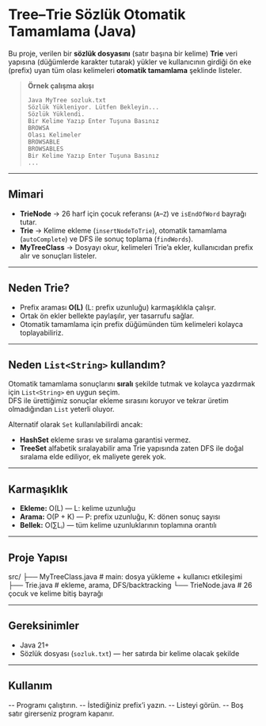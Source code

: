 #  Tree–Trie Sözlük Otomatik Tamamlama (Java)

Bu proje, verilen bir **sözlük dosyasını** (satır başına bir kelime) **Trie** veri yapısına (düğümlerde karakter tutarak) yükler ve kullanıcının girdiği ön eke (prefix) uyan tüm olası kelimeleri **otomatik tamamlama** şeklinde listeler.

> **Örnek çalışma akışı**
>
> ```
> Java MyTree sozluk.txt
> Sözlük Yükleniyor. Lütfen Bekleyin...
> Sözlük Yüklendi.
> Bir Kelime Yazıp Enter Tuşuna Basınız
> BROWSA
> Olası Kelimeler
> BROWSABLE
> BROWSABLES
> Bir Kelime Yazıp Enter Tuşuna Basınız
> ...
> ```

---

##  Mimari

- **TrieNode** → 26 harf için çocuk referansı (`A`–`Z`) ve `isEndOfWord` bayrağı tutar.
- **Trie** → Kelime ekleme (`insertNodeToTrie`), otomatik tamamlama (`autoComplete`) ve DFS ile sonuç toplama (`findWords`).
- **MyTreeClass** → Dosyayı okur, kelimeleri Trie’a ekler, kullanıcıdan prefix alır ve sonuçları listeler.

---

##  Neden Trie?

- Prefix araması **O(L)** (L: prefix uzunluğu) karmaşıklıkla çalışır.
- Ortak ön ekler bellekte paylaşılır, yer tasarrufu sağlar.
- Otomatik tamamlama için prefix düğümünden tüm kelimeleri kolayca toplayabiliriz.

---

##  Neden `List<String>` kullandım?

Otomatik tamamlama sonuçlarını **sıralı** şekilde tutmak ve kolayca yazdırmak için `List<String>` en uygun seçim.  
DFS ile ürettiğimiz sonuçlar ekleme sırasını koruyor ve tekrar üretim olmadığından `List` yeterli oluyor.  

Alternatif olarak `Set` kullanılabilirdi ancak:
- **HashSet** ekleme sırası ve sıralama garantisi vermez.  
- **TreeSet** alfabetik sıralayabilir ama Trie yapısında zaten DFS ile doğal sıralama elde ediliyor, ek maliyete gerek yok.

---

##  Karmaşıklık

- **Ekleme:** O(L) — L: kelime uzunluğu
- **Arama:** O(P + K) — P: prefix uzunluğu, K: dönen sonuç sayısı
- **Bellek:** O(∑Lᵢ) — tüm kelime uzunluklarının toplamına orantılı

---

##  Proje Yapısı
src/
├── MyTreeClass.java # main: dosya yükleme + kullanıcı etkileşimi
├── Trie.java # ekleme, arama, DFS/backtracking
└── TrieNode.java # 26 çocuk ve kelime bitiş bayrağı


---

##  Gereksinimler

- Java 21+
- Sözlük dosyası (`sozluk.txt`) — her satırda bir kelime olacak şekilde

---

## Kullanım 
-- Programı çalıştırın.
-- İstediğiniz prefix’i yazın.
-- Listeyi görün.
-- Boş satır girerseniz program kapanır.








